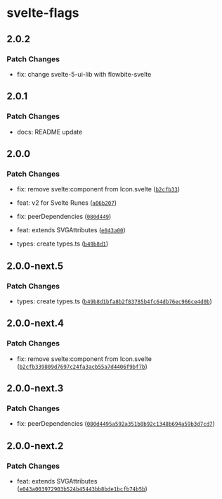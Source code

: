 # svelte-flags

## 2.0.2

### Patch Changes

- fix: change svelte-5-ui-lib with flowbite-svelte

## 2.0.1

### Patch Changes

- docs: README update

## 2.0.0

### Patch Changes

- fix: remove svelte:component from Icon.svelte ([`b2cfb33`](https://github.com/shinokada/svelte-flags/commit/b2cfb339809d7697c24fa3acb55a7d4406f9bf7b))

- feat: v2 for Svelte Runes ([`a06b207`](https://github.com/shinokada/svelte-flags/commit/a06b207690fb6a0465b19f8cee19f2172ce499c8))

- fix: peerDependencies ([`080d449`](https://github.com/shinokada/svelte-flags/commit/080d4495a592a351b8b92c1348b694a59b3d7cd7))

- feat: extends SVGAttributes<SVGElement> ([`e043a00`](https://github.com/shinokada/svelte-flags/commit/e043a003972903b524b45443bb8bde1bcfb74b5b))

- types: create types.ts ([`b49b8d1`](https://github.com/shinokada/svelte-flags/commit/b49b8d1bfa8b2f83785b4fc64db76ec966ce4d0b))

## 2.0.0-next.5

### Patch Changes

- types: create types.ts ([`b49b8d1bfa8b2f83785b4fc64db76ec966ce4d0b`](https://github.com/shinokada/svelte-flags/commit/b49b8d1bfa8b2f83785b4fc64db76ec966ce4d0b))

## 2.0.0-next.4

### Patch Changes

- fix: remove svelte:component from Icon.svelte ([`b2cfb339809d7697c24fa3acb55a7d4406f9bf7b`](https://github.com/shinokada/svelte-flags/commit/b2cfb339809d7697c24fa3acb55a7d4406f9bf7b))

## 2.0.0-next.3

### Patch Changes

- fix: peerDependencies ([`080d4495a592a351b8b92c1348b694a59b3d7cd7`](https://github.com/shinokada/svelte-flags/commit/080d4495a592a351b8b92c1348b694a59b3d7cd7))

## 2.0.0-next.2

### Patch Changes

- feat: extends SVGAttributes<SVGElement> ([`e043a003972903b524b45443bb8bde1bcfb74b5b`](https://github.com/shinokada/svelte-flags/commit/e043a003972903b524b45443bb8bde1bcfb74b5b))
